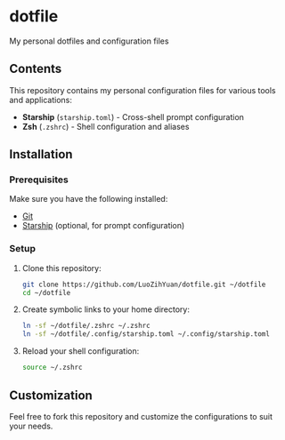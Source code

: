 # dotfile

My personal dotfiles and configuration files

## Contents

This repository contains my personal configuration files for various tools and applications:

- **Starship** (`starship.toml`) - Cross-shell prompt configuration
- **Zsh** (`.zshrc`) - Shell configuration and aliases

## Installation

### Prerequisites

Make sure you have the following installed:
- [Git](https://git-scm.com/)
- [Starship](https://starship.rs/) (optional, for prompt configuration)

### Setup

1. Clone this repository:
   ```bash
   git clone https://github.com/LuoZihYuan/dotfile.git ~/dotfile
   cd ~/dotfile
   ```

2. Create symbolic links to your home directory:
   ```bash
   ln -sf ~/dotfile/.zshrc ~/.zshrc
   ln -sf ~/dotfile/.config/starship.toml ~/.config/starship.toml
   ```

3. Reload your shell configuration:
   ```bash
   source ~/.zshrc
   ```

## Customization

Feel free to fork this repository and customize the configurations to suit your needs.